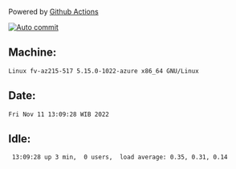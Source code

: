 Powered by [Github Actions](https://github.com/features/actions)

[![Auto commit](https://github.com/hiage/workstation/workflows/Auto%20commit/badge.svg)](https://github.com/hiage/workstation/actions?query=workflow%3A%22Auto+commit%22)

## Machine:
```
Linux fv-az215-517 5.15.0-1022-azure x86_64 GNU/Linux
```
## Date:
```
Fri Nov 11 13:09:28 WIB 2022
```
## Idle:
```
 13:09:28 up 3 min,  0 users,  load average: 0.35, 0.31, 0.14
```
